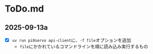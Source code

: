 # ToDo.md

## 2025-09-13a

- [x] `uv run pi0servo api-client`に、`-f file`オプションを追加
  - `file`にかかれているコマンドラインを順に読み込み実行するもの
